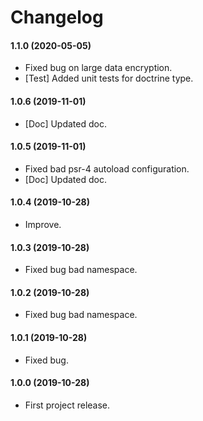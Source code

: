 Changelog
=========

#### 1.1.0 (2020-05-05)

* Fixed bug on large data encryption.
* [Test] Added unit tests for doctrine type.

#### 1.0.6 (2019-11-01)

* [Doc] Updated doc.

#### 1.0.5 (2019-11-01)

* Fixed bad psr-4 autoload configuration.
* [Doc] Updated doc.

#### 1.0.4 (2019-10-28)

* Improve.

#### 1.0.3 (2019-10-28)

* Fixed bug bad namespace.

#### 1.0.2 (2019-10-28)

* Fixed bug bad namespace.

#### 1.0.1 (2019-10-28)

* Fixed bug.

#### 1.0.0 (2019-10-28)

* First project release.
